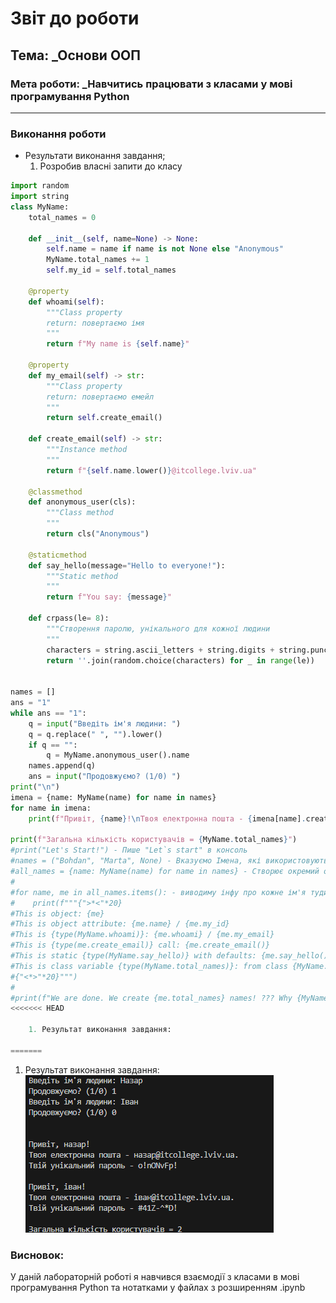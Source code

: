 # Звіт до роботи
## Тема: _Основи ООП
### Мета роботи: _Навчитись працювати з класами у мові програмування Python
---
### Виконання роботи
- Результати виконання завдання;
    1. Розробив власні запити до класу

```python
import random
import string
class MyName:
    total_names = 0 

    def __init__(self, name=None) -> None:
        self.name = name if name is not None else "Anonymous"  
        MyName.total_names += 1  
        self.my_id = self.total_names

    @property
    def whoami(self):
        """Class property
        return: повертаємо імя 
        """
        return f"My name is {self.name}"

    @property
    def my_email(self) -> str:
        """Class property
        return: повертаємо емейл
        """
        return self.create_email()

    def create_email(self) -> str:
        """Instance method
        """
        return f"{self.name.lower()}@itcollege.lviv.ua"

    @classmethod
    def anonymous_user(cls):
        """Class method
        """
        return cls("Anonymous")  

    @staticmethod
    def say_hello(message="Hello to everyone!"):
        """Static method
        """
        return f"You say: {message}"
    
    def crpass(le= 8):
        """Створення паролю, унікального для кожної людини
        """
        characters = string.ascii_letters + string.digits + string.punctuation #бібліотека string дає можливість вибрати рандомний символ
        return ''.join(random.choice(characters) for _ in range(le))


names = []
ans = "1"
while ans == "1":
    q = input("Введіть ім'я людини: ")
    q = q.replace(" ", "").lower()
    if q == "":
        q = MyName.anonymous_user().name 
    names.append(q)
    ans = input("Продовжуємо? (1/0) ")
print("\n")
imena = {name: MyName(name) for name in names}
for name in imena:
    print(f"Привіт, {name}!\nТвоя електронна пошта - {imena[name].create_email()}.\nТвій унікальний пароль - {MyName.crpass()}!\n")

print(f"Загальна кількість користувачів = {MyName.total_names}")
#print("Let's Start!") - Пише "Let`s start" в консоль
#names = ("Bohdan", "Marta", None) - Вказуємо Імена, які використовуються в класі
#all_names = {name: MyName(name) for name in names} - Створює окремий об'єкт для кожного імені
#
#for name, me in all_names.items(): - виводиму інфу про кожне ім'я тудимс-сюдимс
#    print(f"""{">*<"*20} 
#This is object: {me}  
#This is object attribute: {me.name} / {me.my_id} 
#This is {type(MyName.whoami)}: {me.whoami} / {me.my_email} 
#This is {type(me.create_email)} call: {me.create_email()} 
#This is static {type(MyName.say_hello)} with defaults: {me.say_hello()} 
#This is class variable {type(MyName.total_names)}: from class {MyName.total_names} / from object {me.total_names} 
#{"<*>"*20}""") 
#
#print(f"We are done. We create {me.total_names} names! ??? Why {MyName.total_names}?") - Виводить імена всі, які створили
<<<<<<< HEAD

    1. Результат виконання завдання:

=======
```
1. Результат виконання завдання:
![alt-text](https://github.com/nrezn/reznichenko/blob/main/3%20laba/Picture/Screenshot_2.png "1")

### Висновок: 
У даній лабораторній роботі я навчився взаємодії з класами в мові програмування Python та нотатками у файлах з розширенням .ipynb
